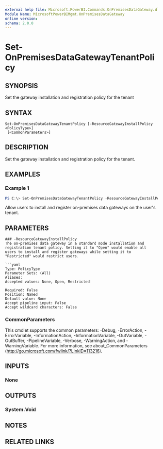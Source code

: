 ```yaml
---
external help file: Microsoft.PowerBI.Commands.OnPremisesDataGateway.dll-Help.xml
Module Name: MicrosoftPowerBIMgmt.OnPremisesDataGateway
online version:
schema: 2.0.0
---
```


# Set-OnPremisesDataGatewayTenantPolicy

## SYNOPSIS
Set the gateway installation and registration policy for the tenant

## SYNTAX

```
Set-OnPremisesDataGatewayTenantPolicy [-ResourceGatewayInstallPolicy <PolicyType>]
 [<CommonParameters>]
```

## DESCRIPTION
Set the gateway installation and registration policy for the tenant. 

## EXAMPLES

### Example 1
```powershell
PS C:\> Set-OnPremisesDataGatewayTenantPolicy -ResourceGatewayInstallPolicy Open
```

Allow users to install and register on-premises data gateways on the user's tenant.

## PARAMETERS
```
### -ResourceGatewayInstallPolicy
The on-premises data gateway in a standard mode installation and registration tenant policy. Setting it to "Open" would enable all users to install and register gateways while setting it to "Restricted" would restrict users.

```yaml
Type: PolicyType
Parameter Sets: (All)
Aliases:
Accepted values: None, Open, Restricted

Required: False
Position: Named
Default value: None
Accept pipeline input: False
Accept wildcard characters: False
```

### CommonParameters
This cmdlet supports the common parameters: -Debug, -ErrorAction, -ErrorVariable, -InformationAction, -InformationVariable, -OutVariable, -OutBuffer, -PipelineVariable, -Verbose, -WarningAction, and -WarningVariable. For more information, see about_CommonParameters (http://go.microsoft.com/fwlink/?LinkID=113216).

## INPUTS

### None

## OUTPUTS

### System.Void

## NOTES

## RELATED LINKS
